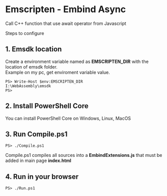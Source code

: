 # **Emscripten - Embind Async**
Call C++ function that use await operator from Javascript

Steps to configure

## **1. Emsdk location**
Create a environment variable named as **EMSCRIPTEN_DIR** with the location of emsdk folder.   
Example on my pc, get enviroment variable value.

```
PS> Write-Host $env:EMSCRIPTEN_DIR
I:\WebAssembly\emsdk
PS>
```

## **2. Install PowerShell Core**
You can install PowerShell Core on Windows, Linux, MacOS

## **3. Run Compile.ps1**

```PS> ./Compile.ps1```

Compile.ps1 compiles all sources into a **EmbindExtensions.js** that must be added in main page **index.html**

## **4. Run in your browser**
```PS> ./Run.ps1```